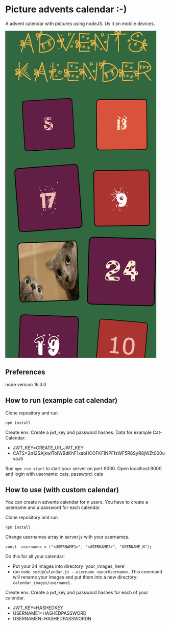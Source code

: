 
# Picture advents calendar :-)
A advent calendar with pictures using nodeJS. Us it on mobile devices.


![advent calendar](calendar_cats.png)

  
## Preferences
node version 16.3.0

## How to run (example cat calendar)
Clone repository and run
```
npm install
```
Create env:
Create a jwt_key and password hashes. Data for example Cat-Calendar:

- JWT_KEY=CREATE_UR_JWT_KEY
- CATS=$2a$12$AjkwlToIWBdKhF1xabl1COFKFlNPFfsWF5R6SyR8jWZt000uvaJti

Run ``` npm run start ``` to start your server on port 9000.
Open localhost:9000 and login with username: cats, password: cats


## How to use (with custom calendar)
You can create n advents calendar for n users. You have to create a username and a password for each calendar.

Clone repository and run
```
npm install
```
Change usernames array in server.js with your usernames.
```
const  usernames = ["<USERNAME1>", "<USERNAME2>", "USERNAME_N"];
```
Do this for all your calendar:
- Put your 24 images into directory 'your_images_here'
- run ``` node setUpCalendar.js --username <yourUsername> ```. This command will rename your images and put them into a new directory: ``` calendar_images/username1 ```.

Create env:
Create a jwt_key and password hashes for each of your calendar.

- JWT_KEY=HASHEDKEY
- USERNAME1=HASHEDPASSWORD
- USERNAMEN=HASHEDPASSWORDN